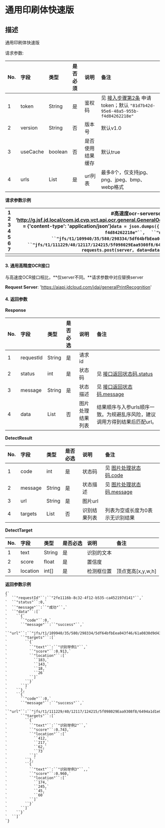 # 通用印刷体快速版


## 描述
通用印刷体快速版

请求参数: 

| No.  | 字段     | 类型         | **是否必须** | 说明             | 备注                                                         |
| :--- | :------- | :----------- | :----------- | :--------------- | :----------------------------------------------------------- |
| 1    | token    | String       | 是           | 鉴权码           | 见 [接入步骤第2条](https://cf.jd.com/pages/viewpage.action?pageId=312087830) 申请token；默认 `"81d7b42d-95e6-48a5-955b-f4d84262218e"` |
| 2    | version  | String       | 否           | 版本号           | 默认v1.0                                                     |
| 3    | useCache | boolean      | 否           | 是否使用结果缓存 | 默认true                                                     |
| 4    | urls     | List<String> | 是           | url列表          | 最多8个，仅支持jpg、png、jpeg、bmp、webp格式                 |


**请求参数示例**

| 1 2 3 4 5 6 7 | #高速度ocr-serverserver = ‘http://g.jsf.jd.local/com.jd.cvp.vct.api.ocr.general.GeneralOcr/pro/recognize/1065909/jsf/20000'headers = {'content-type': 'application/json'}`data = json.dumps({` `  ``"token"``:``"81d7b42d-95e6-48a5-955b-f4d84262218e"``,` `  ``"urls"``:[` `    ``"jfs/t1/109940/35/580/298334/5df64bfbEea043f46/61a0830d9d43e894.jpg"``,` `    ``"jfs/t1/111229/40/12117/124215/5f098029Eaa9308f8/6494a1d1e06b1183.jpg"` `  ``]` `})``response = requests.post(server, data=data, headers=headers)` |
| ------------- | ------------------------------------------------------------ |
|               |                                                              |

#### 3. 通用高精度OCR接口

与高速度OCR接口相比，**仅server不同。**请求参数中对应替换server

**Request Server**: 'https://aiapi.jdcloud.com/jdai/generalPrintRecognition'

#### 4. 返回参数

**Response**

| **No.** | **字段**  | **类型**           | 是否必选 | **说明**         | 备注                                                         |
| :------ | :-------- | :----------------- | :------- | :--------------- | :----------------------------------------------------------- |
| 1       | requestId | String             | 是       | 请求id           |                                                              |
| 2       | status    | int                | 是       | 状态码           | 见 [接口返回状态码.status](https://cf.jd.com/pages/viewpage.action?pageId=312092129) |
| 3       | message   | String             | 是       | 状态描述         | 见 [接口返回状态码.message](https://cf.jd.com/pages/viewpage.action?pageId=312092129) |
| 4       | data      | List<DetectResult> | 否       | 图片处理结果列表 | 结果顺序与入参urls顺序一致。为规避乱序风险，建议调用方得到结果后匹配url。 |

**DetectResult**

| **No.** | **字段** | **类型**           | 是否必选 | **说明**     | 备注                                                         |
| :------ | :------- | :----------------- | :------- | :----------- | :----------------------------------------------------------- |
| 1       | code     | int                | 是       | 状态码       | 见 [图片处理状态码.code](https://cf.jd.com/pages/viewpage.action?pageId=312092129) |
| 2       | message  | String             | 是       | 状态描述     | 见 [图片处理状态码.message](https://cf.jd.com/pages/viewpage.action?pageId=312092129) |
| 3       | url      | String             | 是       | 图片url      |                                                              |
| 4       | targets  | List<DetectTarget> | 否       | 识别结果列表 | 列表为空或长度为0表示无识别结果                              |

**DetectTarget**

| **No.** | **字段** | **类型** | 是否必选 | **说明**   | 备注              |
| :------ | :------- | :------- | :------- | :--------- | :---------------- |
| 1       | text     | String   | 是       | 识别的文本 |                   |
| 2       | score    | float    | 是       | 置信度     |                   |
| 3       | location | int[]    | 是       | 检测框位置 | 顶点宽高[x,y,w,h] |


**返回参数示例**

```
{`
`  ``"requestId"``:``"2fe1116b-8c32-4f12-b535-ca452197d141"``,`
`  ``"status"``:0,`
`  ``"message"``:``"成功"``,`
`  ``"data"``:[`
`    ``{`
`      ``"code"``:0,`
`      ``"message"``:``"success"``,`
`      ``"url"``:``"jfs/t1/109940/35/580/298334/5df64bfbEea043f46/61a0830d9d43e894.jpg"``,`
`      ``"targets"``:[`
`        ``{`
`          ``"text"``:``"识别举例1"``,`
`          ``"score"``:0.913,`
`          ``"location"``:[`
`            ``183,`
`            ``143,`
`            ``18,`
`            ``26`
`          ``]`
`        ``}`
`      ``]`
`    ``},`
`    ``{`
`      ``"code"``:0,`
`      ``"message"``:``"success"``,`
`      ``"url"``:``"jfs/t1/111229/40/12117/124215/5f098029Eaa9308f8/6494a1d1e06b1183.jpg"``,`
`      ``"targets"``:[`
`        ``{`
`          ``"text"``:``"识别举例2"``,`
`          ``"score"``:0.743,`
`          ``"location"``:[`
`            ``412,`
`            ``217,`
`            ``62,`
`            ``73`
`          ``]`
`        ``},`
`        ``{`
`          ``"text"``:``"识别举例3"``,,`
`          ``"score"``:0.960,`
`          ``"location"``:[`
`            ``174,`
`            ``245,`
`            ``45,`
`            ``60`
`          ``]`
`        ``}`
`      ``]`
`    ``}`
`  ``]`
`}
```